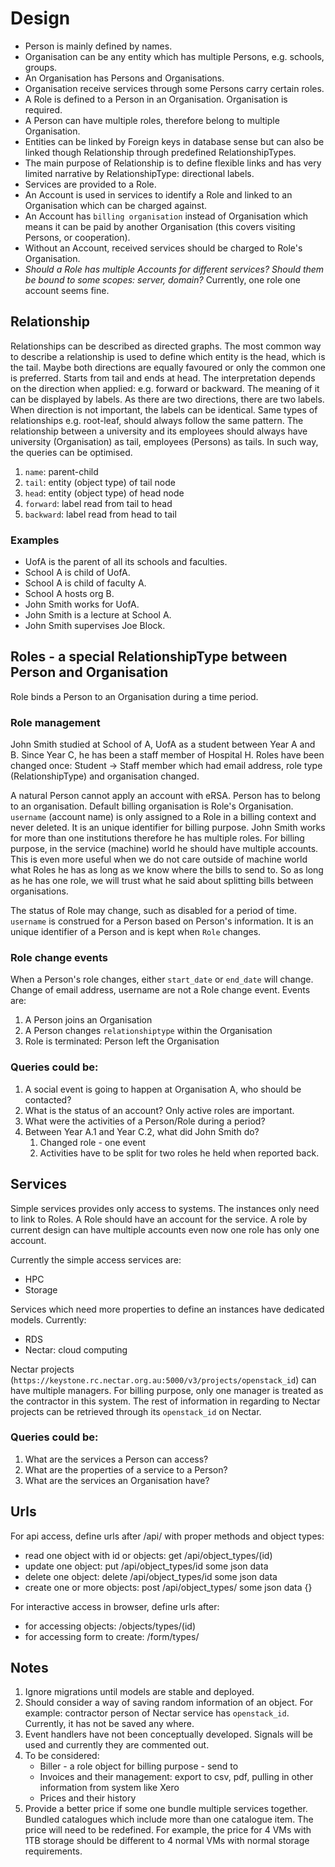 # Design

* Person is mainly defined by names.
* Organisation can be any entity which has multiple Persons, e.g. schools, groups.
* An Organisation has Persons and Organisations.
* Organisation receive services through some Persons carry certain roles.
* A Role is defined to a Person in an Organisation. Organisation is required.
* A Person can have multiple roles, therefore belong to multiple Organisation.
* Entities can be linked by Foreign keys in database sense but can also be linked
  though Relationship through predefined RelationshipTypes.
* The main purpose of Relationship is to define flexible links and has very limited
  narrative by RelationshipType: directional labels.
* Services are provided to a Role.
* An Account is used in services to identify a Role and linked to an Organisation which
  can be charged against.
* An Account has `billing organisation` instead of Organisation which means it can be
  paid by another Organisation (this covers visiting Persons, or cooperation).
* Without an Account, received services should be charged to Role's Organisation.
* *Should a Role has multiple Accounts for different services? Should them be bound
  to some scopes: server, domain?* Currently, one role one account seems fine.

## Relationship

Relationships can be described as directed graphs. The most common way to
describe a relationship is used to define which entity is the head, which is the tail.
Maybe both directions are equally favoured or only the common one is
preferred. Starts from tail and ends at head. The interpretation depends on the
direction when applied: e.g. forward or backward. The meaning of it can be
displayed by labels. As there are two directions, there are two labels. When
direction is not important, the labels can be identical. Same types of relationships
e.g. root-leaf, should always follow the same pattern. The relationship between a
university and its employees should always have university (Organisation) as tail,
employees (Persons) as tails. In such way, the queries can be optimised.

1. `name`: parent-child
1. `tail`: entity (object type) of tail node
1. `head`: entity (object type) of head node
1. `forward`: label read from tail to head
1. `backward`: label read from head to tail

### Examples

* UofA is the parent of all its schools and faculties.
* School A is child of UofA.
* School A is child of faculty A.
* School A hosts org B.
* John Smith works for UofA.
* John Smith is a lecture at School A.
* John Smith supervises Joe Block.

## Roles - a special RelationshipType between Person and Organisation

Role binds a Person to an Organisation during a time period.

### Role management
John Smith studied at School of A, UofA as a student between Year A and B. Since
Year C, he has been a staff member of Hospital H. Roles have been changed once:
Student -> Staff member which had email address, role type (RelationshipType) and
organisation changed.

A natural Person cannot apply an account with eRSA. Person has to
belong to an organisation. Default billing organisation is Role's
Organisation. `username` (account name) is only assigned to a Role in a
billing context and never deleted. It is an unique identifier for
billing purpose. John Smith works for more than one institutions
therefore he has multiple roles. For billing purpose, in the service
(machine) world he should have multiple accounts. This is even more
useful when we do not care outside of machine world what Roles he has
as long as we know where the bills to send to. So as long as he has one
role, we will trust what he said about splitting bills between
organisations.

The status of Role may change, such as disabled for a period of time.
`username` is construed for a Person based on Person's information. It
is an unique identifier of a Person and is kept when `Role` changes.

### Role change events

When a Person's role changes, either `start_date` or `end_date` will change. Change
of email address, username are not a Role change event. Events are:

1. A Person joins an Organisation
1. A Person changes `relationshiptype` within the Organisation
1. Role is terminated: Person left the Organisation

### Queries could be:

1. A social event is going to happen at Organisation A, who should be contacted?
1. What is the status of an account? Only active roles are important.
1. What were the activities of a Person/Role during a period?
1. Between Year A.1 and Year C.2, what did John Smith do?
   1. Changed role - one event
   1. Activities have to be split for two roles he held when reported back.

## Services

Simple services provides only access to systems. The instances only need to link
to Roles. A Role should have an account for the service. A role by current design
can have multiple accounts even now one role has only one account.

Currently the simple access services are:

* HPC
* Storage

Services which need more properties to define an instances have dedicated models.
Currently:

* RDS
* Nectar: cloud computing

Nectar projects (`https://keystone.rc.nectar.org.au:5000/v3/projects/openstack_id`)
can have multiple managers. For billing purpose, only one manager is treated as the
contractor in this system. The rest of information in regarding to Nectar projects
can be retrieved through its `openstack_id` on Nectar.

### Queries could be:

1. What are the services a Person can access?
1. What are the properties of a service to a Person?
1. What are the services an Organisation have?

## Urls

For api access, define urls after /api/ with proper methods and object types:

  * read one object with id or objects: get /api/object_types/(id)
  * update one object: put /api/object_types/id some json data
  * delete one object: delete /api/object_types/id some json data
  * create one or more objects: post /api/object_types/  some json data {}

For interactive access in browser, define urls after:

  * for accessing objects: /objects/types/(id)
  * for accessing form to create: /form/types/

## Notes

1. Ignore migrations until models are stable and deployed.
1. Should consider a way of saving random information of an object. For example:
   contractor person of Nectar service has `openstack_id`. Currently, it has not
   be saved any where.
1. Event handlers have not been conceptually developed. Signals will be used and
   currently they are commented out.
1. To be considered:
    * Biller - a role object for billing purpose - send to
    * Invoices and their management: export to csv, pdf, pulling in other information from system like Xero
    * Prices and their history
1. Provide a better price if some one bundle multiple services together. Bundled catalogues
   which include more than one catalogue item. The price will need to be redefined. For example,
   the price for 4 VMs with 1TB storage should be different to 4 normal VMs with normal storage
   requirements.
